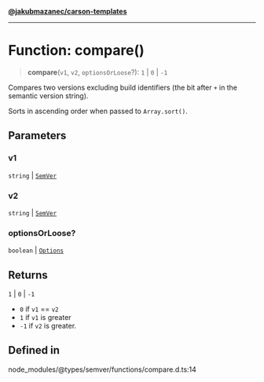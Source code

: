 [**@jakubmazanec/carson-templates**](../../../README.md)

---

# Function: compare()

> **compare**(`v1`, `v2`, `optionsOrLoose`?): `1` \| `0` \| `-1`

Compares two versions excluding build identifiers (the bit after `+` in the semantic version
string).

Sorts in ascending order when passed to `Array.sort()`.

## Parameters

### v1

`string` | [`SemVer`](../classes/SemVer.md)

### v2

`string` | [`SemVer`](../classes/SemVer.md)

### optionsOrLoose?

`boolean` | [`Options`](../interfaces/Options.md)

## Returns

`1` \| `0` \| `-1`

- `0` if `v1` == `v2`
- `1` if `v1` is greater
- `-1` if `v2` is greater.

## Defined in

node_modules/@types/semver/functions/compare.d.ts:14
